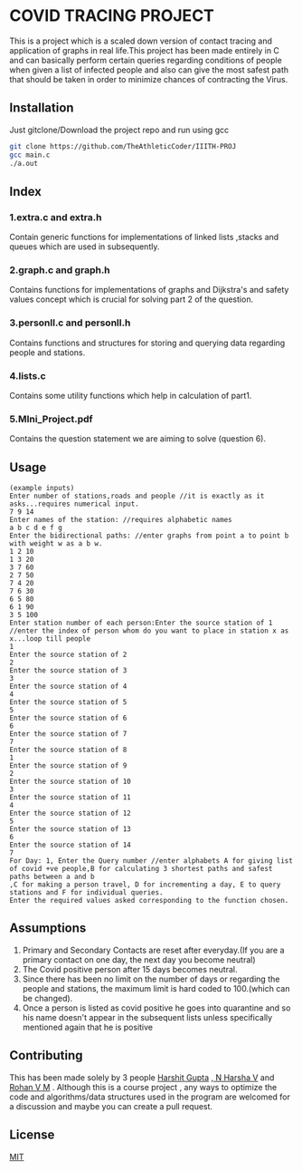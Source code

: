 # COVID TRACING PROJECT

This is a project which is a scaled down version of contact tracing and application of graphs in real life.This project has been made entirely in C and can basically perform certain queries regarding conditions of people when given a list of infected people and also can give the most safest path that should be taken in order to minimize chances of contracting the Virus.

## Installation

Just gitclone/Download the project repo and run using gcc

```bash
git clone https://github.com/TheAthleticCoder/IIITH-PROJ
gcc main.c
./a.out
```
## Index

### 1.extra.c and extra.h
Contain generic functions for implementations of linked lists ,stacks and queues which are used in subsequently.
### 2.graph.c and graph.h
Contains functions for implementations of graphs and Dijkstra's and safety values concept which is crucial for solving part 2 of the question.
### 3.personll.c and personll.h
Contains functions and structures for storing and querying data regarding people and stations.
### 4.lists.c
Contains some utility functions which help in calculation of part1.
### 5.MIni_Project.pdf
Contains the question statement we are aiming to solve (question 6).

## Usage

```
(example inputs)
Enter number of stations,roads and people //it is exactly as it asks...requires numerical input.
7 9 14 
Enter names of the station: //requires alphabetic names
a b c d e f g
Enter the bidirectional paths: //enter graphs from point a to point b with weight w as a b w.
1 2 10
1 3 20
3 7 60
2 7 50
7 4 20
7 6 30
6 5 80
6 1 90
3 5 100
Enter station number of each person:Enter the source station of 1 //enter the index of person whom do you want to place in station x as x...loop till people
1
Enter the source station of 2
2
Enter the source station of 3
3
Enter the source station of 4
4
Enter the source station of 5
5
Enter the source station of 6
6
Enter the source station of 7
7
Enter the source station of 8
1
Enter the source station of 9
2
Enter the source station of 10
3
Enter the source station of 11
4
Enter the source station of 12
5
Enter the source station of 13
6
Enter the source station of 14
7
For Day: 1, Enter the Query number //enter alphabets A for giving list of covid +ve people,B for calculating 3 shortest paths and safest paths between a and b
,C for making a person travel, D for incrementing a day, E to query stations and F for individual queries.
Enter the required values asked corresponding to the function chosen.
```
## Assumptions
1. Primary and Secondary Contacts are reset after everyday.(If you are a primary contact on one day, the next day you become neutral)
2. The Covid positive person after 15 days becomes neutral.
3. Since there has been no limit on the number of days or regarding the people and stations, the maximum limit is hard coded to 100.(which can be changed).
4. Once a person is listed as covid positive he goes into quarantine and so his name doesn't appear in the subsequent lists unless specifically mentioned again that he is positive

## Contributing
This has been made solely by 3 people [Harshit Gupta](https://github.com/TheAthleticCoder "Harshit Gupta") ,[ N Harsha V](https://github.com/harsha20032020 "N Harsha Vardhan")  and [Rohan V M](https://github.com/rohanmodepalle "Rohan Modepalle") .
Although this is a course project , any ways to optimize the code and algorithms/data structures used in the program are welcomed for a discussion and maybe you can create a pull request.

## License
[MIT](https://choosealicense.com/licenses/mit/)